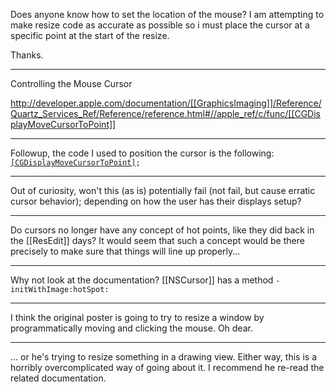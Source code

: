 Does anyone know how to set the location of the mouse? I am attempting to make resize code as accurate as possible so i must place the cursor at a specific point at the start of the resize.

Thanks.

----

Controlling the Mouse Cursor

http://developer.apple.com/documentation/[[GraphicsImaging]]/Reference/Quartz_Services_Ref/Reference/reference.html#//apple_ref/c/func/[[CGDisplayMoveCursorToPoint]]

----

Followup, the code I used to position the cursor is the following:
<code>
[[CGDisplayMoveCursorToPoint]]([[CGDisplayPrimaryDisplay]](NULL),([[CGPoint]]){4,4});
</code>

----

Out of curiosity, won't this (as is) potentially fail (not fail, but cause erratic cursor behavior); depending on how the user has their displays setup?

----

Do cursors no longer have any concept of hot points, like they did back in the [[ResEdit]] days? It would seem that such a concept would be there precisely to make sure that things will line up properly...

----

Why not look at the documentation? [[NSCursor]] has a method <code>-initWithImage:hotSpot:</code>

----

I think the original poster is going to try to resize a window by programmatically moving and clicking the mouse. Oh dear.

----

... or he's trying to resize something in a drawing view. Either way, this is a horribly overcomplicated way of going about it. I recommend he re-read the related documentation.